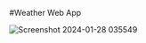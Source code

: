 #Weather Web App

![Screenshot 2024-01-28 035549](https://github.com/darabperwaiz/weather-app/assets/96805782/53f86086-1bbb-4a5f-bd94-e590f499dce0)
